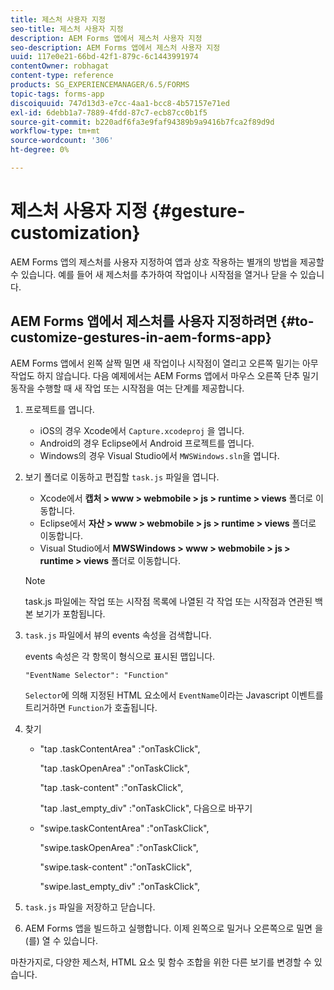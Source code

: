 ```yaml
---
title: 제스처 사용자 지정
seo-title: 제스처 사용자 지정
description: AEM Forms 앱에서 제스처 사용자 지정
seo-description: AEM Forms 앱에서 제스처 사용자 지정
uuid: 117e0e21-66bd-42f1-879c-6c1443991974
contentOwner: robhagat
content-type: reference
products: SG_EXPERIENCEMANAGER/6.5/FORMS
topic-tags: forms-app
discoiquuid: 747d13d3-e7cc-4aa1-bcc8-4b57157e71ed
exl-id: 6debb1a7-7889-4fdd-87c7-ecb87cc0b1f5
source-git-commit: b220adf6fa3e9faf94389b9a9416b7fca2f89d9d
workflow-type: tm+mt
source-wordcount: '306'
ht-degree: 0%

---
```


# 제스처 사용자 지정 {#gesture-customization}

AEM Forms 앱의 제스처를 사용자 지정하여 앱과 상호 작용하는 별개의 방법을 제공할 수 있습니다. 예를 들어 새 제스처를 추가하여 작업이나 시작점을 열거나 닫을 수 있습니다.

## AEM Forms 앱에서 제스처를 사용자 지정하려면 {#to-customize-gestures-in-aem-forms-app}

AEM Forms 앱에서 왼쪽 살짝 밀면 새 작업이나 시작점이 열리고 오른쪽 밀기는 아무 작업도 하지 않습니다. 다음 예제에서는 AEM Forms 앱에서 마우스 오른쪽 단추 밀기 동작을 수행할 때 새 작업 또는 시작점을 여는 단계를 제공합니다.

1. 프로젝트를 엽니다.

   * iOS의 경우 Xcode에서 `Capture.xcodeproj` 을 엽니다.
   * Android의 경우 Eclipse에서 Android 프로젝트를 엽니다.
   * Windows의 경우 Visual Studio에서 `MWSWindows.sln`을 엽니다.

1. 보기 폴더로 이동하고 편집할 `task.js` 파일을 엽니다.

   * Xcode에서 **캡처 > www > webmobile > js > runtime > views** 폴더로 이동합니다.
   * Eclipse에서 **자산 > www > webmobile > js > runtime > views** 폴더로 이동합니다.
   * Visual Studio에서 **MWSWindows > www > webmobile > js > runtime > views** 폴더로 이동합니다.

   >[!NOTE]
   >
   >task.js 파일에는 작업 또는 시작점 목록에 나열된 각 작업 또는 시작점과 연관된 백본 보기가 포함됩니다.

1. `task.js` 파일에서 뷰의 events 속성을 검색합니다.

   events 속성은 각 항목이 형식으로 표시된 맵입니다.

   `"EventName Selector": "Function"`

   `Selector`에 의해 지정된 HTML 요소에서 `EventName`이라는 Javascript 이벤트를 트리거하면 `Function`가 호출됩니다.

1. 찾기

   * &quot;tap .taskContentArea&quot; :&quot;onTaskClick&quot;,

      &quot;tap .taskOpenArea&quot; :&quot;onTaskClick&quot;,

      &quot;tap .task-content&quot; :&quot;onTaskClick&quot;,

      &quot;tap .last_empty_div&quot; :&quot;onTaskClick&quot;,
   다음으로 바꾸기

   * &quot;swipe.taskContentArea&quot; :&quot;onTaskClick&quot;,

      &quot;swipe.taskOpenArea&quot; :&quot;onTaskClick&quot;,

      &quot;swipe.task-content&quot; :&quot;onTaskClick&quot;,

      &quot;swipe.last_empty_div&quot; :&quot;onTaskClick&quot;,


1. `task.js` 파일을 저장하고 닫습니다.
1. AEM Forms 앱을 빌드하고 실행합니다. 이제 왼쪽으로 밀거나 오른쪽으로 밀면 을(를) 열 수 있습니다.

마찬가지로, 다양한 제스처, HTML 요소 및 함수 조합을 위한 다른 보기를 변경할 수 있습니다.
